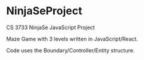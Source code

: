 # NinjaSeProject
CS 3733 NinjaSe JavaScript Project

Maze Game with 3 levels written in JavaScript/React.

Code uses the Boundary/Controller/Entity structure.
